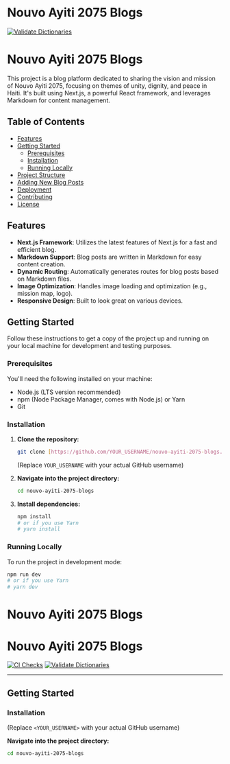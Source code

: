 # Nouvo Ayiti 2075 Blogs

[![Validate Dictionaries](https://github.com/justine6/nouvo-ayiti-2075-blogs/actions/workflows/validate-dicts.yml/badge.svg)](https://github.com/justine6/nouvo-ayiti-2075-blogs/actions/workflows/validate-dicts.yml)

# Nouvo Ayiti 2075 Blogs

This project is a blog platform dedicated to sharing the vision and mission of Nouvo Ayiti 2075, focusing on themes of unity, dignity, and peace in Haiti. It's built using Next.js, a powerful React framework, and leverages Markdown for content management.

## Table of Contents

- [Features](#features)
- [Getting Started](#getting-started)
  - [Prerequisites](#prerequisites)
  - [Installation](#installation)
  - [Running Locally](#running-locally)
- [Project Structure](#project-structure)
- [Adding New Blog Posts](#adding-new-blog-posts)
- [Deployment](#deployment)
- [Contributing](#contributing)
- [License](#license)

## Features

- **Next.js Framework**: Utilizes the latest features of Next.js for a fast and efficient blog.
- **Markdown Support**: Blog posts are written in Markdown for easy content creation.
- **Dynamic Routing**: Automatically generates routes for blog posts based on Markdown files.
- **Image Optimization**: Handles image loading and optimization (e.g., mission map, logo).
- **Responsive Design**: Built to look great on various devices.

## Getting Started

Follow these instructions to get a copy of the project up and running on your local machine for development and testing purposes.

### Prerequisites

You'll need the following installed on your machine:

- Node.js (LTS version recommended)
- npm (Node Package Manager, comes with Node.js) or Yarn
- Git

### Installation

1.  **Clone the repository:**

    ```bash
    git clone [https://github.com/YOUR_USERNAME/nouvo-ayiti-2075-blogs.git](https://github.com/YOUR_USERNAME/nouvo-ayiti-2075-blogs.git)
    ```

    (Replace `YOUR_USERNAME` with your actual GitHub username)

2.  **Navigate into the project directory:**

    ```bash
    cd nouvo-ayiti-2075-blogs
    ```

3.  **Install dependencies:**
    ```bash
    npm install
    # or if you use Yarn
    # yarn install
    ```

### Running Locally

To run the project in development mode:

```bash
npm run dev
# or if you use Yarn
# yarn dev
```
# Nouvo Ayiti 2075 Blogs

# Nouvo Ayiti 2075 Blogs

[![CI Checks](https://github.com/justine6/nouvo-ayiti-2075-blogs/actions/workflows/ci.yml/badge.svg)](https://github.com/justine6/nouvo-ayiti-2075-blogs/actions/workflows/ci.yml)
[![Validate Dictionaries](https://github.com/justine6/nouvo-ayiti-2075-blogs/actions/workflows/validate-dicts.yml/badge.svg)](https://github.com/justine6/nouvo-ayiti-2075-blogs/actions/workflows/validate-dicts.yml)

---

## Getting Started

### Installation
(Replace `<YOUR_USERNAME>` with your actual GitHub username)

**Navigate into the project directory:**

```bash
cd nouvo-ayiti-2075-blogs
